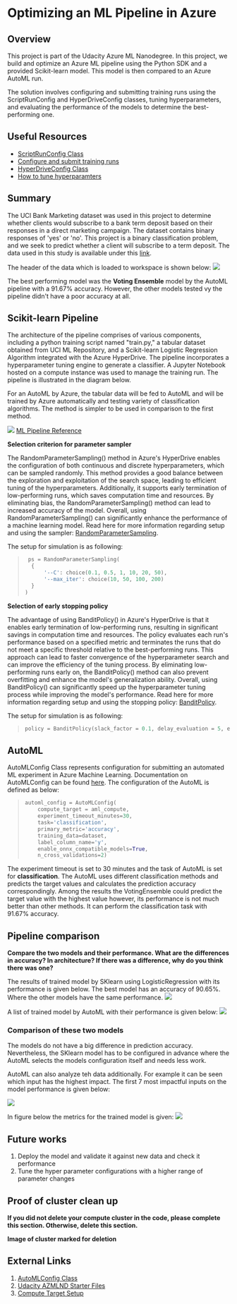 # Optimizing an ML Pipeline in Azure

## Overview
This project is part of the Udacity Azure ML Nanodegree.
In this project, we build and optimize an Azure ML pipeline using the Python SDK and a provided Scikit-learn model.
This model is then compared to an Azure AutoML run.

The solution involves configuring and submitting training runs using the ScriptRunConfig and HyperDriveConfig classes, tuning hyperparameters, and evaluating the performance of the models to determine the best-performing one.

## Useful Resources
- [ScriptRunConfig Class](https://docs.microsoft.com/en-us/python/api/azureml-core/azureml.core.scriptrunconfig?view=azure-ml-py)
- [Configure and submit training runs](https://docs.microsoft.com/en-us/azure/machine-learning/how-to-set-up-training-targets)
- [HyperDriveConfig Class](https://docs.microsoft.com/en-us/python/api/azureml-train-core/azureml.train.hyperdrive.hyperdriveconfig?view=azure-ml-py)
- [How to tune hyperparamters](https://docs.microsoft.com/en-us/azure/machine-learning/how-to-tune-hyperparameters)


## Summary
The UCI Bank Marketing dataset was used in this project to determine whether clients would subscribe to a bank term deposit based on their responses in a direct marketing campaign. The dataset contains binary responses of 'yes' or 'no'. This project is a binary classification problem, and we seek to predict whether a client will subscribe to a term deposit. The data used in this study is available under this [link](https://automlsamplenotebookdata.blob.core.windows.net/automl-sample-notebook-data/bankmarketing_train.csv).

The header of the data which is loaded to workspace is shown below:
![](./docs/data_header.png)


The best performing model was the **Voting Ensemble** model by the AutoML pipeline with a 91.67% accuracy. However, the other models tested vy the pipeline didn't have a poor accuracy at all.

## Scikit-learn Pipeline
The architecture of the pipeline comprises of various components, including a python training script named "train.py," a tabular dataset obtained from UCI ML Repository, and a Scikit-learn Logistic Regression Algorithm integrated with the Azure HyperDrive. The pipeline incorporates a hyperparameter tuning engine to generate a classifier. A Jupyter Notebook hosted on a compute instance was used to manage the training run. The pipeline is illustrated in the diagram below.

For an AutoML by Azure, the tabular data will be fed to AutoML and will be trained by Azure automatically and testing variety of classification algorithms. The method is simpler to be used in comparison to the first method. 

![](./docs/Sklearn_Pipeline.png)
[ML Pipeline Reference](https://learn.udacity.com/nanodegrees/nd00333/parts/cd0600/lessons/fe72a17d-091f-4c9c-b341-d2fea440a791/concepts/5632c8e6-e3ac-4873-a9b5-b1164387e6fb)

**Selection criterion for parameter sampler**

The RandomParameterSampling() method in Azure's HyperDrive enables the configuration of both continuous and discrete hyperparameters, which can be sampled randomly. This method provides a good balance between the exploration and exploitation of the search space, leading to efficient tuning of the hyperparameters. Additionally, it supports early termination of low-performing runs, which saves computation time and resources. By eliminating bias, the RandomParameterSampling() method can lead to increased accuracy of the model. Overall, using RandomParameterSampling() can significantly enhance the performance of a machine learning model. Read here for more information regarding setup and using the sampler: [RandomParameterSampling](https://learn.microsoft.com/en-us/python/api/azureml-train-core/azureml.train.hyperdrive.randomparametersampling?view=azure-ml-py).

The setup for simulation is as following:
>  ``` python
>   ps = RandomParameterSampling(
>    {
>        '--C': choice(0.1, 0.5, 1, 10, 20, 50),
>        '--max_iter': choice(10, 50, 100, 200)
>    }
>)
>   ```

**Selection of early stopping policy**

The advantage of using BanditPolicy() in Azure's HyperDrive is that it enables early termination of low-performing runs, resulting in significant savings in computation time and resources. The policy evaluates each run's performance based on a specified metric and terminates the runs that do not meet a specific threshold relative to the best-performing runs. This approach can lead to faster convergence of the hyperparameter search and can improve the efficiency of the tuning process. By eliminating low-performing runs early on, the BanditPolicy() method can also prevent overfitting and enhance the model's generalization ability. Overall, using BanditPolicy() can significantly speed up the hyperparameter tuning process while improving the model's performance.
Read here for more information regarding setup and using the stopping policy: [BanditPolicy](https://learn.microsoft.com/en-us/python/api/azureml-train-core/azureml.train.hyperdrive.banditpolicy?view=azure-ml-py&preserve-view=true#&preserve-view=truedefinition).

The setup for simulation is as following:
>   ```python
>   policy = BanditPolicy(slack_factor = 0.1, delay_evaluation = 5, evaluation_interval = 1)
>   ```

## AutoML
AutoMLConfig Class represents configuration for submitting an automated ML experiment in Azure Machine Learning. Documentation on AutoMLConfig can be found [here](https://learn.microsoft.com/en-us/python/api/azureml-train-automl-client/azureml.train.automl.automlconfig.automlconfig?view=azure-ml-py). The configuration of the AutoML is defined as below:

>   ```python
>   automl_config = AutoMLConfig(
>       compute_target = aml_compute,
>       experiment_timeout_minutes=30,
>       task='classification',
>       primary_metric='accuracy',
>       training_data=dataset,
>       label_column_name='y',
>       enable_onnx_compatible_models=True,
>       n_cross_validations=2)
>   ```
The experiment timeout is set to 30 minutes and the task of AutoML is set for **classification**. The AutoML uses different classification methods and predicts the target values and calculates the prediction accuracy correspondingly. Among the results the VotingEnsemble could predict the target value with the highest value however, its performance is not much better than other methods. It can perform the classification task with 91.67% accuracy.

## Pipeline comparison
**Compare the two models and their performance. What are the differences in accuracy? In architecture? If there was a difference, why do you think there was one?**

The results of trained model by SKlearn using LogisticRegression with its performance is given below. The best model has an accuracy of 90.65%. Where the other models have the same performance.
![](./docs/Sklearn_Results.png)

A list of trained model by AutoML with their performance is given below:
![](./docs/AutoML_Results.png)

### Comparison of these two models
The models do not have a big difference in prediction accuracy. Nevertheless, the SKlearn model has to be configured in advance where the AutoML selects the models configuration itself and needs less work.

AutoML can also analyze teh data additionally. For example it can be seen which input has the highest impact. The first 7 most impactful inputs on the model performance is given below:

![](./docs/Importance.png)

In figure below the metrics for the trained model is given:
![](./docs/metrics.png)

## Future works
1. Deploy the model and validate it against new data and check it performance
2. Tune the hyper parameter configurations with a higher range of parameter changes


## Proof of cluster clean up
**If you did not delete your compute cluster in the code, please complete this section. Otherwise, delete this section.**

**Image of cluster marked for deletion**

## External Links
1. [AutoMLConfig Class](https://learn.microsoft.com/en-us/python/api/azureml-train-automl-client/azureml.train.automl.automlconfig.automlconfig?view=azure-ml-py) 
2. [Udacity AZMLND Starter Files](https://github.com/udacity/nd00333_AZMLND_Optimizing_a_Pipeline_in_Azure-Starter_Files)
3. [Compute Target Setup](https://azure.github.io/azureml-cheatsheets/docs/cheatsheets/python/v1/compute-targets/)